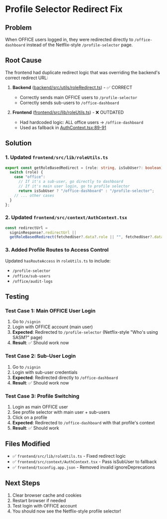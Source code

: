 # Profile Selector Redirect Fix

## Problem
When OFFICE users logged in, they were redirected directly to `/office-dashboard` instead of the Netflix-style `/profile-selector` page.

## Root Cause
The frontend had duplicate redirect logic that was overriding the backend's correct redirect URL:

1. **Backend** ([backend/src/utils/roleRedirect.ts](backend/src/utils/roleRedirect.ts)) - ✅ CORRECT
   - Correctly sends main OFFICE users to `/profile-selector`
   - Correctly sends sub-users to `/office-dashboard`

2. **Frontend** ([frontend/src/lib/roleUtils.ts](frontend/src/lib/roleUtils.ts)) - ❌ OUTDATED
   - Had hardcoded logic: ALL office users → `/office-dashboard`
   - Used as fallback in [AuthContext.tsx:89-91](frontend/src/context/AuthContext.tsx#L89-91)

## Solution

### 1. Updated `frontend/src/lib/roleUtils.ts`
```typescript
export const getRoleBasedRedirect = (role: string, isSubUser?: boolean): string => {
  switch (role) {
    case "office":
      // If it's a sub-user, go directly to dashboard
      // If it's main user login, go to profile selector
      return isSubUser ? "/office-dashboard" : "/profile-selector";
    // ... other cases
  }
};
```

### 2. Updated `frontend/src/context/AuthContext.tsx`
```typescript
const redirectUrl =
  signinResponse?.redirectUrl ||
  getRoleBasedRedirect(fetchedUser?.data?.role || "", fetchedUser?.data?.isSubUser);
```

### 3. Added Profile Routes to Access Control
Updated `hasRouteAccess` in `roleUtils.ts` to include:
- `/profile-selector`
- `/office/sub-users`
- `/office/audit-logs`

## Testing

### Test Case 1: Main OFFICE User Login
1. Go to `/signin`
2. Login with OFFICE account (main user)
3. **Expected**: Redirected to `/profile-selector` (Netflix-style "Who's using SASM?" page)
4. **Result**: ✅ Should work now

### Test Case 2: Sub-User Login
1. Go to `/signin`
2. Login with sub-user credentials
3. **Expected**: Redirected directly to `/office-dashboard`
4. **Result**: ✅ Should work now

### Test Case 3: Profile Switching
1. Login as main OFFICE user
2. See profile selector with main user + sub-users
3. Click on a profile
4. **Expected**: Redirected to `/office-dashboard` with that profile's context
5. **Result**: ✅ Should work

## Files Modified
- ✅ `frontend/src/lib/roleUtils.ts` - Fixed redirect logic
- ✅ `frontend/src/context/AuthContext.tsx` - Pass isSubUser to fallback
- ✅ `frontend/tsconfig.app.json` - Removed invalid ignoreDeprecations

## Next Steps
1. Clear browser cache and cookies
2. Restart browser if needed
3. Test login with OFFICE account
4. You should now see the Netflix-style profile selector!
